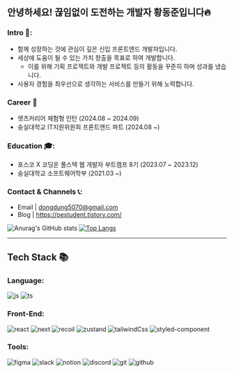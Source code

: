 ## 안녕하세요! 끊임없이 도전하는 개발자 황동준입니다🔥

### Intro 👋: 
- 함께 성장하는 것에 관심이 깊은 신입 프론트엔드 개발자입니다.
- 세상에 도움이 될 수 있는 가치 창출을 목표로 하여 개발합니다.
  - 이를 위해 기획 프로젝트와 개발 프로젝트 등의 활동을 꾸준히 하며 성과를 냈습니다.
- 사용자 경험을 최우선으로 생각하는 서비스를 만들기 위해 노력합니다.

### Career 👜
- 렛츠커리어 체험형 인턴 (2024.08 ~ 2024.09)
- 숭실대학교 IT지원위원회 프론트엔드 파트 (2024.08 ~)

### Education 🎓:
- 포스코 X 코딩온 풀스택 웹 개발자 부트캠프 8기 (2023.07 ~ 2023.12)
- 숭실대학교 소프트웨어학부 (2021.03 ~)

### Contact & Channels 📞:
- Email | dongdung5070@gmail.com
- Blog | https://pestudent.tistory.com/

![Anurag's GitHub stats](https://github-readme-stats.vercel.app/api?username=nebulaBdj&show_icons=true&theme=radical)
[![Top Langs](https://github-readme-stats.vercel.app/api/top-langs/?username=nebulaBdj&layout=compact)](https://github.com/nebulaBdj/github-readme-stats)

___

## Tech Stack 📚

### Language:
![js](https://img.shields.io/badge/JavaScript-F7DF1E?style=flat-square&logo=JavaScript&logoColor=white)
![ts](https://img.shields.io/badge/TypeScript-007ACC?style=flat-square&logo=typescript&logoColor=white)

### Front-End:
![react](https://img.shields.io/badge/React-20232A?style=flat-square&logo=react&logoColor=61DAFB)
![next](https://img.shields.io/badge/Next.js-000?logo=nextdotjs&logoClor=fff&style=flat-square)
![recoil](https://img.shields.io/badge/Recoil-FF4655?style=flat-square&logo=Recoil&logoColor=white)
![zustand](https://img.shields.io/badge/Zustand-786032?style=flat-square&logo=Zustand&logoColor=white)
![tailwindCss](https://img.shields.io/badge/TailwindCss-06B6D4?style=flat-square&logo=TailwindCss&logoColor=white)
![styled-component](https://img.shields.io/badge/styledcomponents-DB7093?style=flat-square&logo=styledcomponents&logoColor=white)



### Tools:
![figma](https://img.shields.io/badge/Figma-F24E1E?style=flat-square&logo=figma&logoColor=white)
![slack](https://img.shields.io/badge/Slack-4A154B?style=flat-square&logo=slack&logoColor=white)
![notion](https://img.shields.io/badge/Notion-000000?style=flat-square&logo=notion&logoColor=white)
![discord](https://img.shields.io/badge/Discord-4263f5?style=flat-square&logo=Discord&logoColor=white)
![git](https://img.shields.io/badge/Git-F05032?style=flat-square&logo=git&logoColor=white)
![github](https://img.shields.io/badge/Github-181717?style=flat-square&logo=github&logoColor=white)
